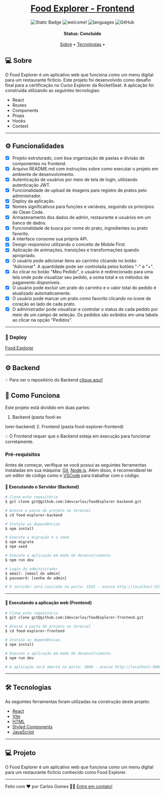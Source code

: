 
<h1 align="center">
    <a href="#"> Food Explorer - Frontend</a>
</h1>

<p align="center">

  <img alt="Static Badge" src="https://img.shields.io/badge/status-concluido-green">
	
  <img src="https://img.shields.io/static/v1?label=PRs&message=welcome&color=49AA26&labelColor=000000" alt="welcome!" />
	
  <img src="https://img.shields.io/github/languages/count/1devcarlos/foodExplorer-frontend" alt="languages" />
	
  <img alt="GitHub" src="https://img.shields.io/github/license/1devcarlos/foodExplorer-frontend">


</p>

<h4 align="center"> 
	 Status: Concluído
</h4>

<p align="center">
 <a href="#-sobre">Sobre</a> •
 <a href="#-tecnologias">Tecnologias</a> •

</p>

## 💻 Sobre

O Food Explorer é um aplicativo web que funciona como um menu digital para um restaurante fictício. Este projeto foi desenvolvido como desafio final para a certificação no Curso Explorer da RocketSeat. A aplicação foi construída utilizando as seguintes tecnologias:

- React
- Routes
- Components
- Props
- Hooks
- Context

---

## ⚙️ Funcionalidades

- [x] Projeto estruturado, com boa organização de pastas e divisão de componentes no frontend.
- [x] Arquivo README.md com instruções sobre como executar o projeto em ambiente de desenvolvimento.
- [x] Autenticação de usuários por meio de tela de login, utilizando autenticação JWT.
- [x] Funcionalidade de upload de imagens para registro de pratos pelo administrador.
- [x] Deploy da aplicação.
- [x] Nomes significativos para funções e variáveis, seguindo os princípios de Clean Code.
- [x] Armazenamento dos dados de admin, restaurante e usuários em um banco de dados.
- [x] Funcionalidade de busca por nome do prato, ingredientes ou prato favorito.
- [x] A interface consome sua própria API.
- [x] Design responsivo utilizando o conceito de Mobile First.
- [x] Aplicação de animações, transições e transformações quando apropriado.
- [x] O usuário pode adicionar itens ao carrinho clicando no botão "Adicionar". A quantidade pode ser controlada pelos botões "-" e "+".
- [x] Ao clicar no botão "Meu Pedido", o usuário é redirecionado para uma tela onde pode visualizar seu pedido, a soma total e os métodos de pagamento disponíveis.
- [x] O usuário pode excluir um prato do carrinho e o valor total do pedido é atualizado automaticamente.
- [x] O usuário pode marcar um prato como favorito clicando no ícone de coração ao lado de cada prato.
- [x] O administrador pode visualizar e controlar o status de cada pedido por meio de um campo de seleção. Os pedidos são exibidos em uma tabela ao clicar na opção "Pedidos".

---

### 🚀 Deploy

[Food Explorer](https://cg-food-explorer.netlify.app/)

---

## ⚙️ Backend

💡 Para ver o repositório do Backend <a href="https://github.com/1devcarlos/foodExplorer-backend" target="_blank">clique aqui!</a>

## 🚀 Como Funciona

Este projeto está dividido em duas partes:

1. Backend (pasta food-ex

lorer-backend)
2. Frontend (pasta food-explorer-frontend)

💡 O Frontend requer que o Backend esteja em execução para funcionar corretamente.

### Pré-requisitos

Antes de começar, verifique se você possui as seguintes ferramentas instaladas em sua máquina: [Git](https://git-scm.com), [Node.js](https://nodejs.org/en/). Além disso, é recomendável ter um editor de código como o [VSCode](https://code.visualstudio.com/) para trabalhar com o código.

#### 🎲 Executando o Servidor (Backend)

```bash
# Clone este repositório
$ git clone git@github.com:1devcarlos/foodExplorer-backend.git

# Acesse a pasta do projeto no terminal
$ cd food-explorer-backend

# Instale as dependências
$ npm install

# Execute a migração e o seed
$ npm migrate
$ npm seed

# Execute a aplicação em modo de desenvolvimento
$ npm run dev

# Login do administrador
$ email: [email do admin]
$ password: [senha do admin]

# O servidor será iniciado na porta: 3333 - acesse http://localhost:3333
```

---

#### 🧭 Executando a aplicação web (Frontend)

```bash
# Clone este repositório
$ git clone git@github.com:1devcarlos/foodExplorer-frontend.git

# Acesse a pasta do projeto no terminal
$ cd food-explorer-frontend

# Instale as dependências
$ npm install

# Execute a aplicação em modo de desenvolvimento
$ npm run dev

# A aplicação será aberta na porta: 3000 - acesse http://localhost:3000
```

---

## 🛠 Tecnologias

As seguintes ferramentas foram utilizadas na construção deste projeto:

- [React](https://react.dev/)
- [Vite](https://vitejs.dev/)
- [HTML](https://developer.mozilla.org/pt-BR/docs/Web/HTML)
- [Styled Components](https://styled-components.com/)
- [JavaScript](https://developer.mozilla.org/pt-BR/docs/Web/JavaScript)

---

## 💻 Projeto

O Food Explorer é um aplicativo web que funciona como um menu digital para um restaurante fictício conhecido como Food Explorer.

---

Feito com ❤️ por Carlos Gomes 👋🏽 [Entre em contato!](https://www.linkedin.com/in/1devcarlos/)
